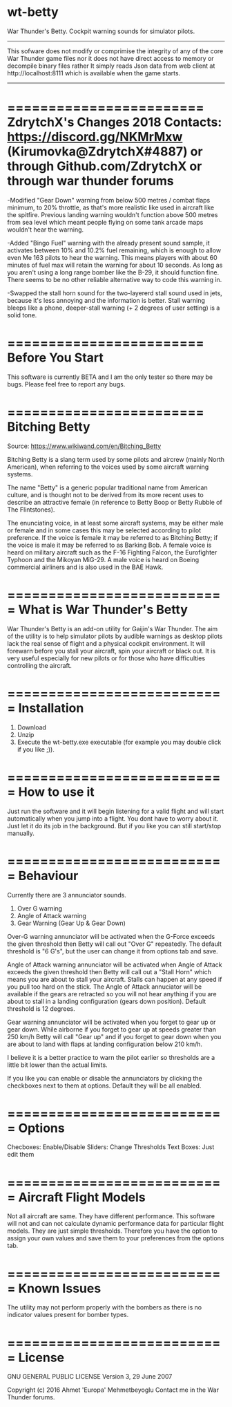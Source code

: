 # wt-betty
War Thunder's Betty. Cockpit warning sounds for simulator pilots.

************************************************************************************
This sofware does not modify or comprimise the integrity of any of
the core War Thunder game files nor it does not have direct access to
memory or decompile binary files rather It simply reads Json data from
web client  at http://localhost:8111  which is available when the
game starts.
************************************************************************************

========================
ZdrytchX's Changes 2018
Contacts: https://discord.gg/NKMrMxw (Kirumovka@ZdrytchX#4887) or through Github.com/ZdrytchX or through war thunder forums
========================
-Modified "Gear Down" warning from below 500 metres / combat flaps minimum, to 20% throttle, as that's more realistic like used in aircraft like the spitfire. Previous landing warning wouldn't function above 500 metres from sea level which meant people flying on some tank arcade maps wouldn't hear the warning.

-Added "Bingo Fuel" warning with the already present sound sample, it activates between 10% and 10.2% fuel remaining, which is enough to allow even Me 163 pilots to hear the warning. This means players with about 60 minutes of fuel max will retain the warning for about 10 seconds. As long as you aren't using a long range bomber like the B-29, it should function fine. There seems to be no other reliable alternative way to code this warning in.

-Swapped the stall horn sound for the two-layererd stall sound used in jets, because it's less annoying and the information is better. Stall warning bleeps like a phone, deeper-stall warning (+ 2 degrees of user setting) is a solid tone.

========================
Before You Start
========================
This software is currently BETA and I am the only tester so there may be bugs. Please feel free to report any bugs.

========================
Bitching Betty
========================
Source: https://www.wikiwand.com/en/Bitching_Betty

Bitching Betty is a slang term used by some pilots and aircrew (mainly North American), when referring to the voices used by some aircraft warning systems.

The name "Betty" is a generic popular traditional name from American culture, and is thought not to be derived from its more recent uses to describe an attractive female (in reference to Betty Boop or Betty Rubble of The Flintstones).

The enunciating voice, in at least some aircraft systems, may be either male or female and in some cases this may be selected according to pilot preference. If the voice is female it may be referred to as Bitching Betty; if the voice is male it may be referred to as Barking Bob. A female voice is heard on military aircraft such as the F-16 Fighting Falcon, the Eurofighter Typhoon and the Mikoyan MiG-29. A male voice is heard on Boeing commercial airliners and is also used in the BAE Hawk.

===========================
What is War Thunder's Betty
===========================
War Thunder's Betty is an add-on utility for Gaijin's War Thunder. The aim of the utility is to help simulator pilots by audible warnings as desktop pilots lack the real sense of flight and a physical cockpit environment. It will forewarn before you stall your aircraft, spin your aircraft or black out. It is very useful especially for new pilots or for those who have difficulties controlling the aircraft.

===========================
Installation
===========================
1. Download
2. Unzip
3. Execute the wt-betty.exe executable (for example you may double click if you like ;)).

===========================
How to use it
===========================
Just run the software and it will begin listening for a valid flight and will start automatically when you jump into a flight. You dont have to worry about it. Just let it do its job in the background. But if you like you can still start/stop manually.

===========================
Behaviour
===========================
Currently there are 3 annunciator sounds.

1. Over G warning
2. Angle of Attack warning
3. Gear Warning (Gear Up & Gear Down)

Over-G warning annunciator will be activated when the G-Force exceeds the given threshold then Betty will call out "Over G" repeatedly. The default threshold is "6 G's", but the user can change it from options tab and save. 

Angle of Attack warning annunciator will be activated when Angle of Attack exceeds the given threshold then Betty will call out a "Stall Horn" which means you are about to stall your aircraft. Stalls can happen at any speed if you pull too hard on the stick. The Angle of Attack annuciator will be available if the gears are retracted so you will not hear anything if you are about to stall in a landing configuration (gears down position). Default threshold is 12 degrees.

Gear warning annunciator will be activated when you forget to gear up or gear down. While airborne if you forget to gear up at speeds greater than 250 km/h Betty will call "Gear up" and if you forget to gear down when you are about to land with flaps at landing configuration below 210 km/h.

I believe it is a better practice to warn the pilot earlier so thresholds are a little bit lower than the actual limits.

If you like you can enable or disable the annunciators by clicking the checkboxes next to them at options. Default they will be all enabled.

===========================
Options
===========================
Checboxes: Enable/Disable
Sliders: Change Thresholds
Text Boxes: Just edit them

===========================
Aircraft Flight Models
===========================
Not all aircraft are same. They have different performance. This software will not and can not calculate dynamic performance data for particular flight models. They are just simple thresholds. Therefore you have the option to assign your own values and save them to your preferences from the options tab.

===========================
Known Issues
===========================
The utility may not perform properly with the bombers as there is no indicator values present for bomber types.

===========================
License
===========================
GNU GENERAL PUBLIC LICENSE
Version 3, 29 June 2007

Copyright (c) 2016 Ahmet 'Europa' Mehmetbeyoglu
Contact me in the War Thunder forums. 
